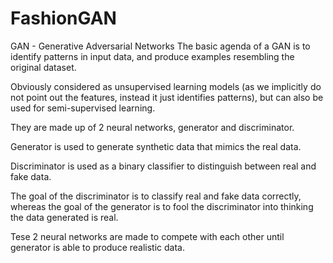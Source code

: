 # FashionGAN
GAN - Generative Adversarial Networks
The basic agenda of a GAN is to identify patterns in input data, and produce examples resembling the original dataset.

Obviously considered as unsupervised learning models (as we implicitly do not point out the features, instead it just identifies patterns), but can also be used for semi-supervised learning.

They are made up of 2 neural networks, generator and discriminator.

Generator is used to generate synthetic data that mimics the real data.

Discriminator is used as a binary classifier to distinguish between real and fake data.

The goal of the discriminator is to classify real and fake data correctly, whereas the goal of the generator is to fool the discriminator into thinking the data generated is real. 

Tese 2 neural networks are made to compete with each other until generator is able to produce realistic data.

